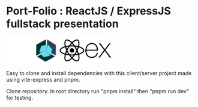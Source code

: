 # Port-Folio : ReactJS / ExpressJS fullstack presentation

<img src="./public\svg\assets.svg" width="70" height="70"><img src="./public\svg\cube.svg" width="70" height="70"><img src="./public\svg\react.svg" width="70" height="70"><img src="./public\svg\Express.svg" width="70" height="70">

Easy to clone and install dependencies with this client/server project made using vite-express and pnpm.

Clone repository. In root directory run "pnpm install" then "pnpm run dev" for testing.

